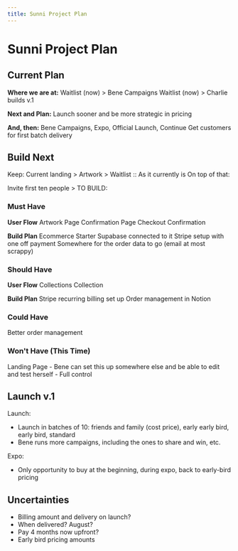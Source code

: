 ```yaml
---
title: Sunni Project Plan
---
```


# Sunni Project Plan


## Current Plan 

**Where we are at:** 
Waitlist (now) > Bene Campaigns 
Waitlist (now) > Charlie builds v.1 

**Next and Plan:**
Launch sooner and be more strategic in pricing 

**And, then:**
Bene Campaigns, Expo, Official Launch, Continue 
Get customers for first batch delivery 


## Build Next 

Keep: Current landing > Artwork > Waitlist :: As it currently is 
On top of that: 

Invite first ten people > TO BUILD: 


### Must Have 

**User Flow**
Artwork Page 
Confirmation Page
Checkout 
Confirmation 

**Build Plan**
Ecommerce Starter 
Supabase connected to it 
Stripe setup with one off payment 
Somewhere for the order data to go (email at most scrappy)

### Should Have 

**User Flow**
Collections 
Collection 

**Build Plan**
Stripe recurring billing set up 
Order management in Notion 

### Could Have 
Better order management 

### Won't Have (This Time)
Landing Page - Bene can set this up somewhere else and be able to edit and test herself - Full control 



## Launch v.1 

Launch: 
- Launch in batches of 10: friends and family (cost price), early early bird, early bird, standard
- Bene runs more campaigns, including the ones to share and win, etc. 

Expo: 
- Only opportunity to buy at the beginning, during expo, back to early-bird pricing 



## Uncertainties 

- Billing amount and delivery on launch? 
- When delivered? August? 
- Pay 4 months now upfront? 
- Early bird pricing amounts 